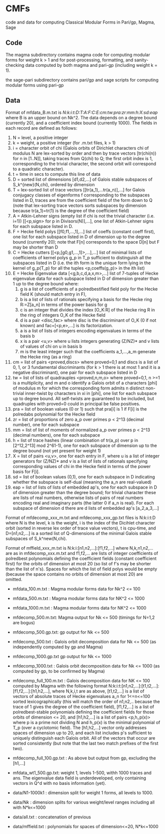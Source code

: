 CMFs
===

code and data for computing Classical Modular Forms in Pari/gp, Magma,
Sage

Code
-------

The magma subdirectory contains magma code for computing modular forms for weight k > 1 and for post-processing, formatting, and sanity-checking data computed by both magma and pari-gp (including weight k = 1).

the sage-pari subdirectory contains pari/gp and sage scripts for computing modular forms using pari-gp


Data
-------

Format of mfdata_B.m.txt is *N:k:i:t:D:T:A:F:C:E:cm:tw:pra:zr:mm:h:X:sd:eap* where B is an upper bound on Nk^2.  The data depends on a degree bound (currently 20), and a coefficient index bound (currently 1000).  The  fields in each record are defined as follows:

 1) N = level, a positive integer
 2) k = weight, a positive integer (for .m.txt files, k > 1)
 3) i = character orbit of chi (Galois orbits of Dirichlet characters chi of modulus N are lex-sorted by order and then by trace vectors [tr(chi(n)) for n in [1..N]], taking traces from Q(chi) to Q; the first orbit index is 1, corresponding to the trivial character, the second orbit will correspond to a quadratic character).
 4) t = time in secs to compute this line of data
 5) D = sorted list of dimensions [d1,d2,...] of Galois stable subspaces of S_k^{new}(N,chi), ordered by dimension
 6) T = lex-sorted list of trace vectors [[tr(a_1),...tr(a_n)],...] for Galois conjugacy classes of eigenforms f corresponding to the subspaces listed in D, traces are from the coefficient field of the form down to Q (note that lex-sorting trace vectors sorts subspaces by dimension because tr(a_1)=tr(1) is the degree of the coefficient field)
 7) A = Atkin-Lehner signs (empty list if chi is not the trivial character (i.e. i=1)) [[<p,sign> for p in Divisors(N)],...], one list of Atkin-Lehner signs for each subspace listed in D.
 8) F = Hecke field polys [[f0,f1,...,1],...] list of coeffs (constant coeff first), one list for each subspace listed in D of dimension up to the degree bound (currently 20); note that F[n] corresponds to the space D[n] but F may be shorter than D
 9) C = Hecke cutters [[<p,[g0,g1,...,1]>,...],...] list of minimal lists of coefficients of kernel polys g_p in T_p sufficient to distinguish all the subspaces listed in D (i.e. the ith form is the unique form lying in the kernel of g_p(T_p) for all the tuples <p,coeffs(g_p)> in the ith list)
10) E = Hecke Eigenvalue data [<g,b,c,d,a,x,m>,...] list of 7-tuples of Hecke eigenvalue data for each subspace listed in D of dimension greater than 1 up to the degree bound where:
      1) g is a list of coefficients of a polredbestified field poly for the Hecke field K (should match entry in F),
      2) b is a list of lists of rationals specifying a basis for the Hecke ring R:=Z[a_n] in terms of the power basis for g
      3) c is an integer that divides the index [O_K:R] of the Hecke ring R in the ring of integers O_K of the Hecke field
      4) d is a pair <disc,fac> where disc is the discriminant of O_K (0 if not known) and fac=[<p,e>,...] is its factorization.
      5) a is a list of lists of integers encoding eigenvalues in terms of the basis b
      6) x is a pair <u,v> where u lists integers generating (Z/NZ)* and v lists of values of chi on u in basis b
      7) m is the least integer such that the coefficients a_1,...,a_m generate the Hecke ring (as a ring)
11) cm = list of pairs <proved,discs> where proved=0,1 and discs is a list of 0, 1, or 3 fundamental discriminants (for k > 1 there is at most 1 and it is a negative discriminant), one pair for each subspace listed in D
12) tw = list of lists of quadrauples <proved,n,m,o> where proved=0,1, n >=1 is a multiplicity, and m and o identify a Galois orbit of a characters [phi] of modulus m for which the corresponding form admits n distinct non-trivial inner-twist by characters in xi in [phi], one list for each subspace up to degree bound. All self-twists are guaranteed to be included, but quadruples with proved=0 could in principal be false positives.
13) pra = list of boolean values (0 or 1) such that pra[i] is 1 if F[i] is the polredabs polynomial for the Hecke field
14) zr = list of proportions of zero a_p over primes p < 2^13 (decimal number), one for each subspace
15) mm = list of list of moments of normalized a_p over primes p < 2^13 (decimal numbers), one for each subspace
16) h = list of trace hashes (linear combination of tr(a_p) over p in [2^12,2^13] mod 2^61-1), one for each subspace of dimension up to the degree bound (not yet present for weight 1)
17) X = list of pairs <u,v>, one for each entry in F, where u is a list of integer generators for (Z/NZ)* and v is a list of lists of rationals specifying corresponding values of chi in the Hecke field in terms of the power basis for F[i].
18) sd = list of boolean values (0,1), one for each subspace in D indicating whether the subspace is self-dual (meaning the a_n are real-valued)
19) eap = list of lists of lists of embedded ap's, one for each subspace in D of dimension greater than the degree bound; for trivial character these are lists of real numbers, otherwise lists of pairs of real numbers encoding real and imaginary parts (the latter 0 if a_n is real).  For each subspace of dimension d there are d lists of embedded ap's [a_2,a_3,...]

Format of mfdecomp_xxx_m.txt and mfdecomp_xxx_gp.txt files is N:k:i:t:D where N is the level, k is the weight, i is the index of the Dicihlet character orbit (sorted in reverse lex order of trace value vectors), t is cpu-time, and D=[n1,n2,...] is a sorted list of Q-dimensions of the minimal Galois stable subspaces of S_k^new(N,chi).

Format of mffield_xxx_m.txt is N:k:i:[n1,n2,...]:[f1,f2,...] where N,k,n1,n2,... are as in mfdecomp_xxx.m.txt and f1,f2,... are lists of integer coefficients of polredbest polynomials defining the coefficient fields (constant coefficient first) for the orbits of dimension at most 20 (so list of f's may be shorter than the list of n's).  Spaces for which the list of field polys would be empty (because the space contains no orbits of dimension at most 20) are omitted.

* mfdata_100.m.txt : Magma modular forms data for Nk^2 <= 100
* mfdata_500.m.txt : Magma modular forms data for NK^2 <= 1000
* mfdata_1000.m.txt : Magma modular forms data for NK^2 <= 1000

* mfdecomp_500.m.txt: Magma output for Nk <= 500 (timings for N=1,2 are bogus)
* mfdecomp_500.gp.txt: gp output for Nk <= 500
* mfdecomp_500.txt : Galois orbit decomposition data for Nk <= 500 (as independently computed by gp and Magma)

* mfdecomp_1000.gp.txt gp output for Nk <= 1000
* mfdecomp_1000.txt : Galois orbit decomposition data for Nk <= 1000 (as computed by gp, to be confirmed by Magma)

* mfdecomp_full_100.m.txt : Galois decomposition data for NK <= 100 computed by Magma with the following format N:k:i:t:[n1,n2,...]:[t1,t2,...]:[f1,f2,...]:[h1,h2,...], where N,k,i,t are as above, [t1,t2,...] is a list of vectors of absolute traces of Hecke eigenvalues a_n for 1<=n<=100 sorted lexicographically (this will match the order of n1,n2,.. because the trace of 1 gives the degree of the coefficient field), [f1,f2,...] is a list of polredbest-stable polynomials defining the coefficient fields for those orbits of dimension <= 20, and [h1,h2,...] is a list of pairs <p,h_p(x)> where p is a prime not dividing N and h_p(x) is the minimal polynomial of T_p (over a cyclotomic field).  The [h1,h2,...] vector only addresses spaces of dimension up to 20, and each list includes p's sufficient to uniquely distinguish each Galois orbit.  All of the vectors that occur are sorted consistently (but note that the last two match prefixes of the first two).

* mfdecomp_full_100.gp.txt : As above but output from gp, excluding the [h1,...]

* mfdata_wt1_500.gp.txt: weight 1, levels 1-500, withh 1000 traces and
  ans. The eigenvalue data field is underdeveloped, only containing
  vectors in Q^d with no basis information (yet).

* data/N1-1000k1 : dimension split for weight 1 forms, all levels to 1000.
* data/N*k* : dimension splits for various weight/level ranges including all with N*k<=1000
* data/all.txt : concatenation of previous
* data/mffield.txt : polynomials for spaces of dimension<=20, N*k<=1000

